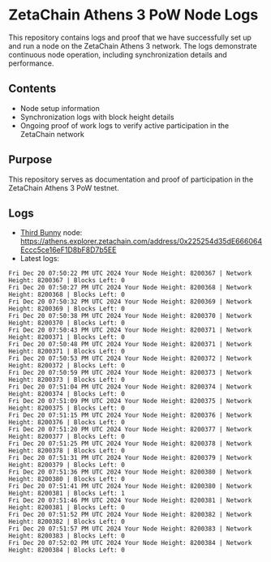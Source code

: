 # ZetaChain Athens 3 PoW Node Logs
This repository contains logs and proof that we have successfully set up and run a node on the ZetaChain Athens 3 network. The logs demonstrate continuous node operation, including synchronization details and performance.

## Contents
- Node setup information
- Synchronization logs with block height details
- Ongoing proof of work logs to verify active participation in the ZetaChain network

## Purpose
This repository serves as documentation and proof of participation in the ZetaChain Athens 3 PoW testnet.

## Logs

- [Third Bunny](https://thirdbunny.xyz/) node: https://athens.explorer.zetachain.com/address/0x225254d35dE666064Eccc5ce16eF1D8bF8D7b5EE
- Latest logs:
```
Fri Dec 20 07:50:22 PM UTC 2024 Your Node Height: 8200367 | Network Height: 8200367 | Blocks Left: 0
Fri Dec 20 07:50:27 PM UTC 2024 Your Node Height: 8200368 | Network Height: 8200368 | Blocks Left: 0
Fri Dec 20 07:50:32 PM UTC 2024 Your Node Height: 8200369 | Network Height: 8200369 | Blocks Left: 0
Fri Dec 20 07:50:38 PM UTC 2024 Your Node Height: 8200370 | Network Height: 8200370 | Blocks Left: 0
Fri Dec 20 07:50:43 PM UTC 2024 Your Node Height: 8200371 | Network Height: 8200371 | Blocks Left: 0
Fri Dec 20 07:50:48 PM UTC 2024 Your Node Height: 8200371 | Network Height: 8200371 | Blocks Left: 0
Fri Dec 20 07:50:53 PM UTC 2024 Your Node Height: 8200372 | Network Height: 8200372 | Blocks Left: 0
Fri Dec 20 07:50:59 PM UTC 2024 Your Node Height: 8200373 | Network Height: 8200373 | Blocks Left: 0
Fri Dec 20 07:51:04 PM UTC 2024 Your Node Height: 8200374 | Network Height: 8200374 | Blocks Left: 0
Fri Dec 20 07:51:09 PM UTC 2024 Your Node Height: 8200375 | Network Height: 8200375 | Blocks Left: 0
Fri Dec 20 07:51:15 PM UTC 2024 Your Node Height: 8200376 | Network Height: 8200376 | Blocks Left: 0
Fri Dec 20 07:51:20 PM UTC 2024 Your Node Height: 8200377 | Network Height: 8200377 | Blocks Left: 0
Fri Dec 20 07:51:25 PM UTC 2024 Your Node Height: 8200378 | Network Height: 8200378 | Blocks Left: 0
Fri Dec 20 07:51:31 PM UTC 2024 Your Node Height: 8200379 | Network Height: 8200379 | Blocks Left: 0
Fri Dec 20 07:51:36 PM UTC 2024 Your Node Height: 8200380 | Network Height: 8200380 | Blocks Left: 0
Fri Dec 20 07:51:41 PM UTC 2024 Your Node Height: 8200380 | Network Height: 8200381 | Blocks Left: 1
Fri Dec 20 07:51:46 PM UTC 2024 Your Node Height: 8200381 | Network Height: 8200381 | Blocks Left: 0
Fri Dec 20 07:51:52 PM UTC 2024 Your Node Height: 8200382 | Network Height: 8200382 | Blocks Left: 0
Fri Dec 20 07:51:57 PM UTC 2024 Your Node Height: 8200383 | Network Height: 8200383 | Blocks Left: 0
Fri Dec 20 07:52:02 PM UTC 2024 Your Node Height: 8200384 | Network Height: 8200384 | Blocks Left: 0
```
